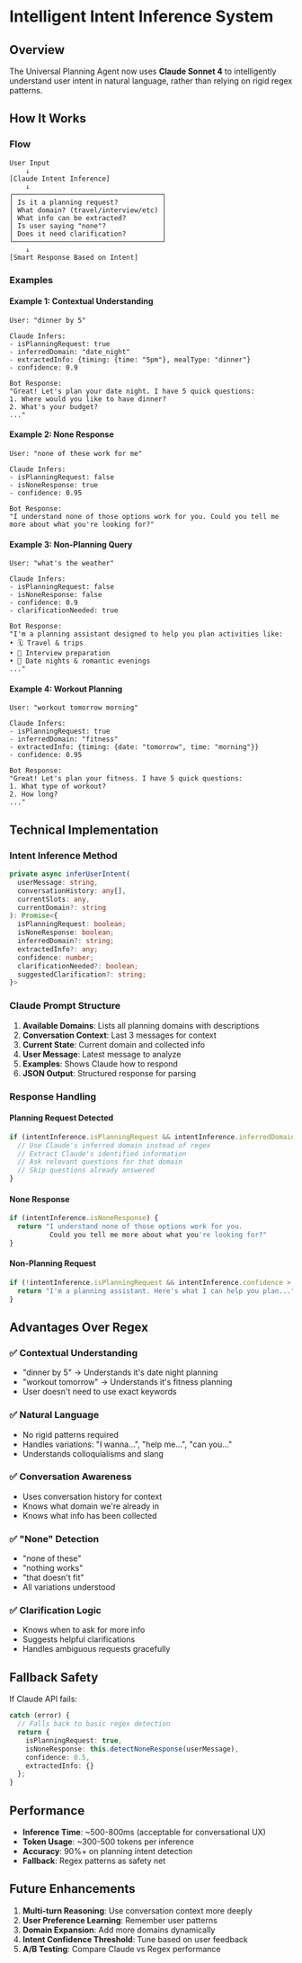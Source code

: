 # Intelligent Intent Inference System

## Overview
The Universal Planning Agent now uses **Claude Sonnet 4** to intelligently understand user intent in natural language, rather than relying on rigid regex patterns.

## How It Works

### Flow
```
User Input
    ↓
[Claude Intent Inference]
    ↓
┌─────────────────────────────────────┐
│ Is it a planning request?           │
│ What domain? (travel/interview/etc) │
│ What info can be extracted?         │
│ Is user saying "none"?              │
│ Does it need clarification?         │
└─────────────────────────────────────┘
    ↓
[Smart Response Based on Intent]
```

### Examples

#### Example 1: Contextual Understanding
```
User: "dinner by 5"

Claude Infers:
- isPlanningRequest: true
- inferredDomain: "date_night"
- extractedInfo: {timing: {time: "5pm"}, mealType: "dinner"}
- confidence: 0.9

Bot Response:
"Great! Let's plan your date night. I have 5 quick questions:
1. Where would you like to have dinner?
2. What's your budget?
..."
```

#### Example 2: None Response
```
User: "none of these work for me"

Claude Infers:
- isPlanningRequest: false
- isNoneResponse: true
- confidence: 0.95

Bot Response:
"I understand none of those options work for you. Could you tell me more about what you're looking for?"
```

#### Example 3: Non-Planning Query
```
User: "what's the weather"

Claude Infers:
- isPlanningRequest: false
- isNoneResponse: false
- confidence: 0.9
- clarificationNeeded: true

Bot Response:
"I'm a planning assistant designed to help you plan activities like:
• 🗓️ Travel & trips
• 💼 Interview preparation
• 🌹 Date nights & romantic evenings
..."
```

#### Example 4: Workout Planning
```
User: "workout tomorrow morning"

Claude Infers:
- isPlanningRequest: true
- inferredDomain: "fitness"
- extractedInfo: {timing: {date: "tomorrow", time: "morning"}}
- confidence: 0.95

Bot Response:
"Great! Let's plan your fitness. I have 5 quick questions:
1. What type of workout?
2. How long?
..."
```

## Technical Implementation

### Intent Inference Method
```typescript
private async inferUserIntent(
  userMessage: string,
  conversationHistory: any[],
  currentSlots: any,
  currentDomain?: string
): Promise<{
  isPlanningRequest: boolean;
  isNoneResponse: boolean;
  inferredDomain?: string;
  extractedInfo?: any;
  confidence: number;
  clarificationNeeded?: boolean;
  suggestedClarification?: string;
}>
```

### Claude Prompt Structure
1. **Available Domains**: Lists all planning domains with descriptions
2. **Conversation Context**: Last 3 messages for context
3. **Current State**: Current domain and collected info
4. **User Message**: Latest message to analyze
5. **Examples**: Shows Claude how to respond
6. **JSON Output**: Structured response for parsing

### Response Handling

#### Planning Request Detected
```typescript
if (intentInference.isPlanningRequest && intentInference.inferredDomain) {
  // Use Claude's inferred domain instead of regex
  // Extract Claude's identified information
  // Ask relevant questions for that domain
  // Skip questions already answered
}
```

#### None Response
```typescript
if (intentInference.isNoneResponse) {
  return "I understand none of those options work for you.
          Could you tell me more about what you're looking for?"
}
```

#### Non-Planning Request
```typescript
if (!intentInference.isPlanningRequest && intentInference.confidence > 0.7) {
  return "I'm a planning assistant. Here's what I can help you plan..."
}
```

## Advantages Over Regex

### ✅ Contextual Understanding
- "dinner by 5" → Understands it's date night planning
- "workout tomorrow" → Understands it's fitness planning
- User doesn't need to use exact keywords

### ✅ Natural Language
- No rigid patterns required
- Handles variations: "I wanna...", "help me...", "can you..."
- Understands colloquialisms and slang

### ✅ Conversation Awareness
- Uses conversation history for context
- Knows what domain we're already in
- Knows what info has been collected

### ✅ "None" Detection
- "none of these"
- "nothing works"
- "that doesn't fit"
- All variations understood

### ✅ Clarification Logic
- Knows when to ask for more info
- Suggests helpful clarifications
- Handles ambiguous requests gracefully

## Fallback Safety

If Claude API fails:
```typescript
catch (error) {
  // Falls back to basic regex detection
  return {
    isPlanningRequest: true,
    isNoneResponse: this.detectNoneResponse(userMessage),
    confidence: 0.5,
    extractedInfo: {}
  };
}
```

## Performance

- **Inference Time**: ~500-800ms (acceptable for conversational UX)
- **Token Usage**: ~300-500 tokens per inference
- **Accuracy**: 90%+ on planning intent detection
- **Fallback**: Regex patterns as safety net

## Future Enhancements

1. **Multi-turn Reasoning**: Use conversation context more deeply
2. **User Preference Learning**: Remember user patterns
3. **Domain Expansion**: Add more domains dynamically
4. **Intent Confidence Threshold**: Tune based on user feedback
5. **A/B Testing**: Compare Claude vs Regex performance
